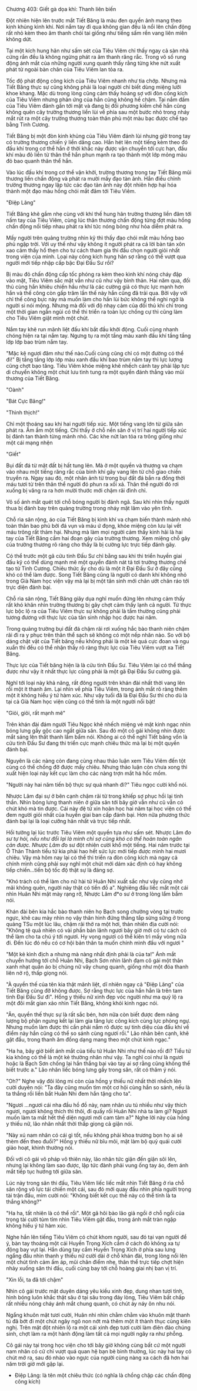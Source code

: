 




Chương 403: Giết gà dọa khỉ: Thanh liên biến


Đột nhiên hiện lên trước mắt Tiết Băng là màu đen quyền ảnh mang theo kinh khủng kình khí. Nơi nắm tay đi qua không gian đều là nổi lên chấn động rất nhỏ kèm theo âm thanh chói tai giống như tiếng sấm rền vang liên miên không dứt.

Tại một kích hung hãn như sấm sét của Tiêu Viêm chỉ thấy ngay cả sàn nhà cứng rắn đều là không ngừng phát ra âm thanh răng rắc. Trong vô số rung động ánh mắt của những người xung quanh thấy rằng từng khe nứt xuất phát từ ngoài bàn chân của Tiêu Viêm lan tỏa ra.

Tốc độ phát động công kích của Tiêu Viêm nhanh như tia chớp. Nhưng mà Tiết Băng thực sự cũng không phải là loại người chỉ biết dùng miệng lưỡi khoe khang. Mặc dù trong lòng cũng cảm thấy hoảng sợ với đòn công kích của Tiêu Viêm nhưng phản ứng của hắn cũng không hề chậm. Tại nắm đấm của Tiêu Viêm đánh gần tới mặt và đang bị đối phương kiềm chế hắn cũng không quên cây trường thương liền lùi về phía sau một bước nhỏ trong nháy mắt rút ra một cây trường thương toàn thân phủ một màu bạc được chế tạo bằng Tinh Cương.

Tiết Băng bị một đòn kinh khủng của Tiêu Viêm đánh lùi nhưng giờ trong tay có trường thương chiến ý liền dâng cao. Hắn hét lên một tiếng kèm theo đó đấu khí trong cơ thể hắn ở thời khắc này được vận chuyển tới cực hạn, đấu khí màu đỏ liền từ thân thể hắn phun mạnh ra tạo thành một lớp mỏng màu đỏ bao quanh thân thể hắn.

Vào lúc đấu khí trong cơ thể vận khởi, trường thương trong tay Tiết Băng mũi thương liền chấn động và phát ra mười mấy đạo tàn ảnh. Hắn điều chỉnh trường thương ngay lập tức các đạo tàn ảnh này đột nhiên hợp hại hóa thành một đạo màu hồng chói mắt đâm tới Tiêu Viêm.

"Điệp Lãng"

Tiết Băng khẽ gầm nhẹ cùng với khí thế hung hãn trường thương liền đâm tới nấm tay của Tiêu Viêm, cùng lúc thân thương chấn động từng đợt màu hồng chấn động nối tiếp nhau phát ra khí tức nóng bỏng như hỏa diễm phát ra.

Mấy người trên quảng trường nhìn kỹ thì thấy đạo chói mắt màu hồng bao phủ ngập trời. Với uy thế như vậy không ít người phát ra cá lời bàn tán xôn xao cảm thấy hổ thẹn cho tư cách tham gia thi đấu chọn người giỏi nhất trong viện của mình. Loại này công kích hung hãn sợ rằng có thể vượt qua người mới tiếp nhập cấp bậc Đại Đấu Sư rồi?

Bị màu đỏ chấn động cấp tốc phóng ra kèm theo kình khí nóng cháy đập vào mặt, Tiêu Viêm sắc mặt vẫn như cũ như vậy bình thản. Hai năm qua, đối thủ cùng hắn khiêu chiến hầu như là các cường giả có thực lực mạnh hơn hắn và thế công còn gấp trăm lần thế này hắn cũng đã trải qua. Bởi vậy với chỉ thế công bực này mà muốn làm cho hắn lùi bức không thể nghi ngờ là người si nói mộng. Nhưng mà đối với độ nhạy cảm của đối thủ khi chỉ trong một thời gian ngắn ngủi có thể thi triển ra toàn lực chống cự thì cũng làm cho Tiêu Viêm giật mình một chút.

Nắm tay khẽ run mãnh liệt đấu khí bắt đầu khởi động. Cuối cùng nhanh chóng hiện ra tại nắm tay. Ngưng tụ ra một tầng màu xanh đấu khí tầng tầng lớp lớp bao trùm nắm tay.

"Mặc kệ ngươi đâm như thế nào.Cuối cùng cũng chỉ có một đường có thể đi!" Bị tầng tầng lớp lớp màu xanh đấu khí bao trùm nắm tay thì lực lượng cũng chợt bạo tăng. Tiêu Viêm khóe miệng khẽ nhếch cánh tay phải lập tực di chuyển không một chút lưu tình tung ra một quyền đánh thẳng vào mũi thương của Tiết Băng.

"Oành"

"Bát Cực Băng!"

"Thình thịch!"

Chỉ một thoáng sau khi hai người tiếp xúc. Một tiếng vang lớn từ giữa sân phát ra. Ầm ầm một tiếng. Chỉ thấy ở chỗ nền sân ở vị trí hai người tiếp xúc bị đánh tan thành từng mảnh nhỏ. Các khe nứt lan tỏa ra trông giống như một cái mạng nhện

"Giết"

Bụi đất đá từ mặt đất bị hất tung lên. Mà ở một quyền và thương va chạm vào nhau một tiếng răng rắc của binh khí gãy vang lên từ chỗ giao chiến truyền ra. Ngay sau đó, một nhân ảnh từ trong bụi đất đá bắn ra đồng thời máu tươi từ trên thân thể người đó phun ra xối xả. Thân thể người đó rơi xuống bị văng ra ra hơn mười thước mới chậm rãi đình chỉ.

Vô số ánh mắt quét tới chỗ bóng người bị đánh ngã. Sau khi nhìn thấy người thua bị đánh bay trên quảng trường trong nháy mặt lâm vào yên tĩnh.

Chỗ rìa sân rộng, áo của Tiết Băng bị kình khí va chạm biến thành mảnh nhỏ toàn thân bao phủ bởi đá vụn và máu ứ đọng, khóe miệng còn lưu lại vết máu trông rất thảm hại. Nhưng mà làm mọi người cảm thấy kinh hãi là hai tay của Tiết Băng cầm hai đoạn gãy của trường thương. Xem miệng chỗ gãy của trường thương rõ ràng cho thấy là bị cường lực trực tiếp đánh gãy.

Có thể trước một gã cửu tinh Đấu Sư chỉ bằng sau khi thi triển huyền giai đấu kỹ có thể dùng mạnh mẽ một quyền đánh nát tả tơi trường thương chế tạo từ Tinh Cương. Chiêu thức ấy cho dù là một ít Đại Đấu Sư ở đây cũng khó có thể làm được. Song Tiết Băng cũng là người có danh khí không nhỏ trong Già Nam học viện vậy mà lại bị một tân sinh mới chân ướt chân ráo tới trực diện đánh bại.

Chỗ rìa sân rộng, Tiết Băng giãy dụa nghĩ muốn đứng lên nhưng cảm thấy rất khó khăn nhìn trường thương bị gãy chợt cảm thấy lạnh cả người. Từ thực lực bộc lộ ra của Tiêu Viêm thực sự không phải là tầm thường cũng phải tương đương với thực lực của tân sinh nhập học được hai năm.

Trong quảng trường bụi đất đá chậm rãi rơi xuống hắc bào thanh niên chậm rãi đi ra y phục trên thân thể sạch sẽ không có một nếp nhăn nào. So với bộ dáng chật vật của Tiết băng nếu không phải là một kẻ quá cực đoan và ngu xuẩn thì đều có thể nhận thấy rõ ràng thực lực của Tiêu Viêm vượt xa Tiết Băng.

Thực lực của Tiết băng hiện là là cửu tinh Đấu Sư. Tiêu Viêm lại có thể thắng được như vậy ít nhất thực lực cũng phải là một gã Đại Đấu Sư cường giả.

Nghĩ tới loại này khả năng, rất đông người trên khán đài nhất thời vang lên rồi một ít thanh âm. Lại nhìn về phía Tiêu Viêm, trong ánh mắt rõ ràng thêm một ít không hiểu ý tứ hàm xúc. Như vậy tuổi đã là Đại Đấu Sư thì cho dù là tại cả Già Nam học viện cũng có thể tính là một người nổi bật!

"Giỏi, giỏi, rất mạnh mẽ"

Trên khán đài đám người Tiêu Ngọc khẽ nhếch miệng vẻ mặt kinh ngạc nhìn bóng lưng gầy gộc cao ngất giữa sân. Sau đó một cô gái không nhin được mắt sáng lên thất thanh lẩm bẩm nói. Không ai có thể nghĩ Tiết băng vốn là cửu tinh Đấu Sư đang thi triển cực mạnh chiêu thức mà lại bị một quyền đánh bại.

Nguyên là các nàng còn đang cùng nhau thảo luận xem Tiêu Viêm đến tột cùng có thể chống đỡ được mấy chiêu. Nhưng thảo luận còn chưa xong thì xuất hiện loại này kết cục làm cho các nàng trợn mắt há hốc mồm.

"Người này hai năm tiến bộ thực sự quá nhanh đi?" Tiêu ngọc cười khổ nói.

Nhược Lâm đại sự ở bên cạnh chậm rãi từ trong khiếp sợ phục hồi lại tinh thần. Nhìn bóng lưng thanh niên ở giữa sân tới bây giờ vẫn như cũ vẫn có chút khó mà tin được. Cái này đệ tử xin hoãn học hai năm tại học viện có thể đem người giỏi nhất của huyền giai ban cấp đánh bại. Hơn nữa phương thức đánh bại lại là loại cưỡng hãn nhất và trực tiếp nhất.

Hồi tưởng lại lúc trước Tiêu Viêm một quyền tựa như sấm sét. Nhược Lâm đ*o sư tự hỏi, nếu như đổi lại là mình chỉ sợ cũng khó có thể hoàn toàn ngăn cản được. Nhược Lâm đ*o sư đột nhiên cười khổ một tiếng. Hai năm trước tại Ô Thản Thành tiểu tử kia phải hao hết sức lực mới tiếp được mình hai mươi chiêu. Vậy mà hôm nay lại có thể thi triển ra đòn công kích mà ngay cả chính mình cũng phải suy nghĩ một chút mới dám xác định có hay không tiếp chiến...tiến bộ tốc độ thật sự là đáng sợ.

"Khó trách có thể làm cho nữ hài tử Huân Nhi xuất sắc như vậy cũng nhớ mãi không quên, người này thật có tiền đồ a". Nghiêng đầu liếc mắt một cái nhìn Huân Nhi mặt mày rạng rỡ, Nhược Lâm đ*o sư ở trong lòng lẩm bẩm nói.

Khán đài bên kia hắc bào thanh niên họ Bạch song chưởng vòng tại trước ngực, khẽ cau mày nhìn nọ vậy thân hình đứng thẳng tắp sừng sững ở trong quảng TSu một lúc lâu, chậm rãi thở ra một hơi, thản nhiên địa cười nói: "Không tệ quả nhiên có vài phần bản lãnh ngươi bây giờ mới có tư cách có thể làm cho ta chú ý tới ngươi. Hy vọng ngươi có thể kiên trì mấy vòng nữa đi. Đến lúc đó nếu có cơ hội bản thân ta muốn chính mình đấu với ngươi "

"Một kẻ kình địch a nhưng mà nàng nhất định phải là của ta!" Ánh mắt chuyển hướng tới chỗ Huân Nhi, Bạch Sơn nhìn lãnh đạm cô gái một thân xanh nhạt quần áo bị chúng nữ vây chung quanh, giống như một đóa thanh liên nở rộ, thấp giọng nói.

"À quyền thế của tên kia thật mãnh liệt, dĩ nhiên ngay cả "Điệp Lãng" của Tiết Băng cũng đỡ không được. Sợ rằng thực lực của hắn hẳn là trên tam tinh Đại Đấu Sư đi". Hồng y thiếu nữ xinh đẹp vóc người như ma quỷ lộ ra một đôi mắt gian xảo nhìn Tiết Băng, không khỏi kinh ngạc nói.

"Ân, quyền thế thực sự là rất sắc bén, hơn nữa còn biết được đem năng lượng bộ phận ngưng kết lại làm gia tăng lực công kích cùng lực phòng ngự. Nhưng muốn làm được thì cần phải nắm rõ được sự tinh diệu của đấu khí về điểm này hắn cũng có thể so sánh cùng ngươi rồi." Lão nhân bên cạnh, khẽ gật đầu, trong thanh âm đồng dạng mang theo một chút kinh ngạc."

"Ha ha, bây giờ biết ánh mắt của tiểu tử Huân Nhi như thế nào rồi đi? Tiểu tử kia không có thể là một kẻ thường nhân như vậy. Ta nghĩ coi như là ngươi hoặc là Bạch Sơn chống lại hắn thắng bại vào tay ai sợ rằng cũng không thể biết trước a." Lão nhân liếc bóng lưng gầy trong sân, rất có thâm ý nói.

"Oh?" Nghe vậy đôi lông mi còn của hồng y thiếu nữ nhất thời nhếch lên cười duyên nói: "Ta đây cũng muốn tìm một cơ hội cùng hắn so sánh, nếu là ta thắng rồi liền bắt Huân Nhi đem hắn tặng cho ta".

"Ngươi …ngươi cái nha đầu hồ đồ này, nam nhân ưu tú nhiều như vậy thích ngươi, ngươi không thích thì thôi, đi quấy rối Huân Nhi nhà ta làm gì? Ngươi muốn làm ta mất hết thể diện ngươi mới cam tâm a?" Nghe lời này của hồng y thiếu nữ, lão nhân nhất thời thấp giọng cả giận nói.

"Này xú nam nhân có cái gì tốt, nếu không phải khoa trương bọn họ ai sẽ thèm đến theo đuổi?" Hồng y thiếu nữ bĩu môi, mặt làm bộ quỷ quái cười giảo hoạt, khinh thường nói.

Đối với cô gái vô pháp vô thiên này, lão nhân tức giận đến giận sôi lên, nhưng lại không làm sao được, lập tức đành phải vung ống tay áo, đem ánh mắt tiếp tục hướng tới giữa sân.

Lúc này trong sân thi đấu, Tiêu Viêm liếc liếc mắt nhìn Tiết Băng ở rìa chỗ sân rộng vô lực tái chiến một cái, sau đó mới quay đầu nhìn phía người trọng tài trận đấu, mỉm cười nói: "Không biết kết cục thế này có thể tính là ta thắng không?"

"Ha ha, tất nhiên là có thể rồi". Một gã hôi bào lão giả ngồi ở chỗ ngồi của trọng tài cười tủm tỉm nhìn Tiêu Viêm gật đầu, trong ánh mắt tràn ngập không hiểu ý tứ hàm xúc.

Nghe hắn lên tiếng Tiêu Viêm có chút khom người, sau đó tại vạn người để ý, bàn tay thoáng một cái Huyền Trọng Xích cắm ở cách đó không xa tự động bay vụt lại. Hắn dùng tay cắm Huyền Trọng Xích ở phía sau lưng ngẩng đầu nhìn thanh y thiếu nữ cười dài ở chỗ khán đài, trong lòng nổi lên một chút tình cảm ấm áp, mũi chân điểm nhẹ, thân thể trực tiếp chợt hiện nhảy xuống sân thi đấu, cuối cùng bay tới chỗ hoàng giai nhị ban vị trí.

"Xin lỗi, ta đã tới chậm"

Nhìn cô gái trước mặt duyên dáng yêu kiều xinh đẹp, dung nhan tươi tỉnh, hình bóng luôn khắc thật sâu ở tại sâu trong đáy lòng, Tiêu Viêm bất chấp rất nhiều nóng cháy ánh mắt chung quanh, có chút áy náy ôn nhu nói.

Ngẩng khuôn mặt tươi cười, Huân nhi nhìn chằm chằm vào khuôn mặt thanh tú đã bớt đi một chút ngây ngô non nớt mà thêm một ít thành thục cùng kiên nghị. Trên mặt đột nhiên lộ ra một cái xinh đẹp tươi cười làm điên đảo chúng sinh, chợt làm ra một hành động làm tất cả mọi người ngây ra như phỗng.

Cô gái này tại trong học viện cho tới bây giờ không cùng bất cứ một người nam nhân có cử chỉ vượt quá quan hệ bạn bè bình thường, lúc này hai tay có chút mở ra, sau đó nhào vào ngực của người cùng nàng xa cách đã hơn hai năm trời giờ mới gặp lại.

* Điệp Lãng: là tên một chiêu thức (có nghĩa là chồng chập các chấn động công kích)




